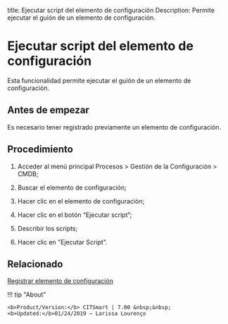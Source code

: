 title:  Ejecutar script del elemento de configuración
Description: Permite ejecutar el guión de un elemento de configuración. 
# Ejecutar script del elemento de configuración

Esta funcionalidad permite ejecutar el guión de un elemento de configuración.

Antes de empezar
----------------

Es necesario tener registrado previamente un elemento de configuración.

Procedimiento
-------------

1.  Acceder al menú principal Procesos \> Gestión de la Configuración \> CMDB;

2.  Buscar el elemento de configuración;

3.  Hacer clic en el elemento de configuración;

4.  Hacer clic en el botón “Ejecutar script”;

5.  Describir los scripts;

6.  Hacer clic en "Ejecutar Script".

Relacionado
----------------

[Registrar elemento de configuración](/es-es/citsmart-7/processes/configuration/use/register-CI.html)

!!! tip "About"

    <b>Product/Version:</b> CITSmart | 7.00 &nbsp;&nbsp;
    <b>Updated:</b>01/24/2019 – Larissa Lourenço
